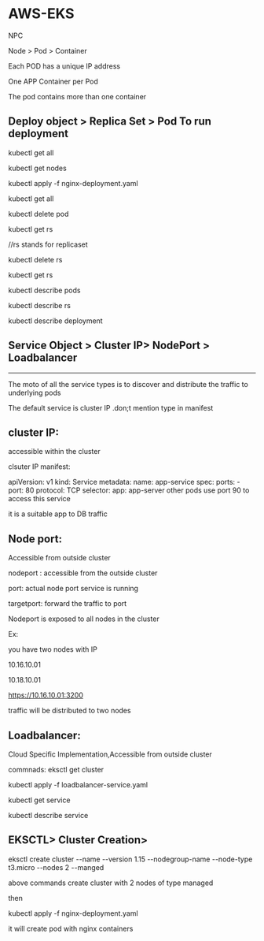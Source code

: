 # AWS-EKS
NPC

Node  > Pod > Container

Each POD has a unique IP address

One APP Container per Pod

The pod contains more than one container

Deploy object  > Replica Set > Pod
To run deployment 
-----------------
kubectl get all

kubectl get nodes

kubectl apply -f  nginx-deployment.yaml

kubectl get all

kubectl delete pod <name-of-the-pod>
  
kubectl get rs
  
//rs stands for replicaset
  
kubectl delete rs <name-of-the-rs>
  
kubectl get rs
  
kubectl describe pods
  
kubectl describe rs
  
kubectl describe deployment
  

Service Object > Cluster IP> NodePort > Loadbalancer
-----------------------------------------------------
-----------------------------------------------------
  
  The moto of all the service types is to discover and distribute the traffic to underlying pods

The default service is cluster IP .don;t mention type in manifest

cluster IP:
---------------

accessible within the cluster

clsuter IP manifest:

apiVersion: v1
kind: Service
metadata:
  name: app-service
spec:
  ports:
    - port: 80
      protocol: TCP
  selector:
    app: app-server
other pods use port 90 to access this service

it is a suitable app to DB traffic

Node port:
----------

Accessible from outside cluster

nodeport : accessible from the outside cluster

port: actual node port service is running

targetport: forward the traffic to port

Nodeport is exposed to all nodes in the cluster

Ex:

you have two nodes with IP

10.16.10.01

10.18.10.01

https://10.16.10.01:3200

traffic will be distributed to two nodes

Loadbalancer:
------------

Cloud Specific Implementation,Accessible from outside cluster

commnads:
eksctl get cluster

kubectl apply -f loadbalancer-service.yaml

kubectl get service

kubectl describe service <name-of-the-service>
  
EKSCTL> Cluster Creation>
----------------------------

eksctl create cluster --name <name-of-the-cluster> --version 1.15 --nodegroup-name <nodegroupname> --node-type t3.micro --nodes 2 --manged
  
above commands create cluster with 2 nodes of type managed
  
then
  
kubectl apply -f nginx-deployment.yaml
  
it will create pod with nginx containers
